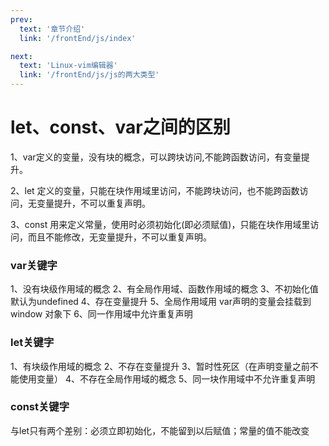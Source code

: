 ```yaml
---
prev:
  text: '章节介绍'
  link: '/frontEnd/js/index'

next:
  text: 'Linux-vim编辑器'
  link: '/frontEnd/js/js的两大类型'
---
```


# let、const、var之间的区别

1、var定义的变量，没有块的概念，可以跨块访问,不能跨函数访问，有变量提升。

2、let 定义的变量，只能在块作用域里访问，不能跨块访问，也不能跨函数访问，无变量提升，不可以重复声明。

3、const 用来定义常量，使用时必须初始化(即必须赋值)，只能在块作用域里访问，而且不能修改，无变量提升，不可以重复声明。

### var关键字

1、没有块级作用域的概念
2、有全局作用域、函数作用域的概念
3、不初始化值默认为undefined
4、存在变量提升
5、全局作用域用 var声明的变量会挂载到 window 对象下
6、同一作用域中允许重复声明

### let关键字

1、有块级作用域的概念
2、不存在变量提升
3、暂时性死区（在声明变量之前不能使用变量）
4、不存在全局作用域的概念
5、同一块作用域中不允许重复声明

### const关键字

与let只有两个差别：必须立即初始化，不能留到以后赋值；常量的值不能改变